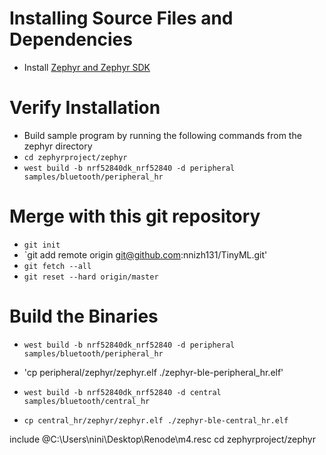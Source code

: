 # Installing Source Files and Dependencies
* Install [Zephyr and Zephyr SDK](https://docs.zephyrproject.org/latest/develop/getting_started/index.html)

# Verify Installation
* Build sample program by running the following commands from the zephyr directory
* `cd zephyrproject/zephyr`
* `west build -b nrf52840dk_nrf52840 -d peripheral samples/bluetooth/peripheral_hr`


# Merge with this git repository
* `git init`
* `git add remote origin git@github.com:nnizh131/TinyML.git'
* `git fetch --all`
* `git reset --hard origin/master`

# Build the Binaries
* `west build -b nrf52840dk_nrf52840 -d peripheral samples/bluetooth/peripheral_hr`
* 'cp peripheral/zephyr/zephyr.elf ./zephyr-ble-peripheral_hr.elf'

* `west build -b nrf52840dk_nrf52840 -d central samples/bluetooth/central_hr`
* `cp central_hr/zephyr/zephyr.elf ./zephyr-ble-central_hr.elf`




include @C:\Users\nini\Desktop\Renode\m4.resc
cd zephyrproject/zephyr
